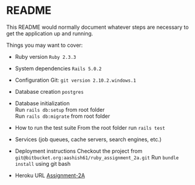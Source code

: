 # README

This README would normally document whatever steps are necessary to get the
application up and running.

Things you may want to cover:

* Ruby version
`Ruby 2.3.3`

* System dependencies
`Rails 5.0.2`

* Configuration
Git: `git version 2.10.2.windows.1`

* Database creation
`postgres`

* Database initialization  
Run `rails db:setup` from root folder  
Run `rails db:migrate` from root folder

* How to run the test suite
From the root folder run `rails test`

* Services (job queues, cache servers, search engines, etc.)

* Deployment instructions
Checkout the project from `git@bitbucket.org:aashish61/ruby_assignment_2a.git`
Run `bundle install` using git bash


* Heroku URL
[Assignment-2A](https://vast-bayou-50586.herokuapp.com/)